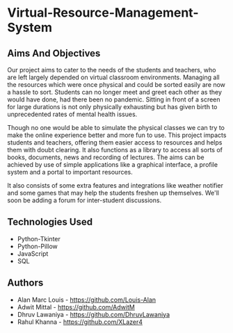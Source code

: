# Virtual-Resource-Management-System

<h2> Aims And Objectives </h2>

Our project aims to cater to the needs of the students and teachers, who are left largely depended on virtual classroom environments. Managing all the resources which were once physical and could be sorted easily are now a hassle to sort. Students can no longer meet and greet each other as they would have done, had there been no pandemic. Sitting in front of a screen for large durations is not only physically exhausting but has given birth to unprecedented rates of mental health issues. 

Though no one would be able to simulate the physical classes we can try to make the online experience better and more fun to use. This project impacts students and teachers, offering them easier access to resources and helps them with doubt clearing. It also functions as a library to access all sorts of books, documents, news and recording of lectures. The aims can be achieved by use of simple applications like a graphical interface, a profile system and a portal to important resources. 

It also consists of some extra features and integrations like weather notifier and some games that may help the students freshen up themselves. We'll soon be adding a forum for inter-student discussions. 

<h2> Technologies Used </h2> 

* Python-Tkinter <br>
* Python-Pillow <br>
* JavaScript <br>
* SQL <br>

<h2> Authors </h2>

* Alan Marc Louis - https://github.com/Louis-Alan <br>
* Adwit Mittal - https://github.com/AdwitM <br>
* Dhruv Lawaniya - https://github.com/DhruvLawaniya <br>
* Rahul Khanna - https://github.com/XLazer4 <br>
